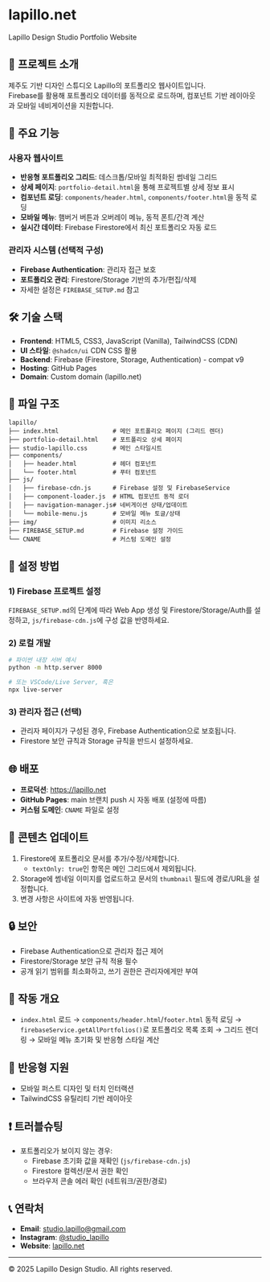 # lapillo.net

Lapillo Design Studio Portfolio Website

## 🎨 프로젝트 소개

제주도 기반 디자인 스튜디오 Lapillo의 포트폴리오 웹사이트입니다.  
Firebase를 활용해 포트폴리오 데이터를 동적으로 로드하며, 컴포넌트 기반 레이아웃과 모바일 네비게이션을 지원합니다.

## 🚀 주요 기능

### 사용자 웹사이트
- **반응형 포트폴리오 그리드**: 데스크톱/모바일 최적화된 썸네일 그리드
- **상세 페이지**: `portfolio-detail.html`을 통해 프로젝트별 상세 정보 표시
- **컴포넌트 로딩**: `components/header.html`, `components/footer.html`을 동적 로딩
- **모바일 메뉴**: 햄버거 버튼과 오버레이 메뉴, 동적 폰트/간격 계산
- **실시간 데이터**: Firebase Firestore에서 최신 포트폴리오 자동 로드

### 관리자 시스템 (선택적 구성)
- **Firebase Authentication**: 관리자 접근 보호
- **포트폴리오 관리**: Firestore/Storage 기반의 추가/편집/삭제
- 자세한 설정은 `FIREBASE_SETUP.md` 참고

## 🛠️ 기술 스택

- **Frontend**: HTML5, CSS3, JavaScript (Vanilla), TailwindCSS (CDN)
- **UI 스타일**: `@shadcn/ui` CDN CSS 활용
- **Backend**: Firebase (Firestore, Storage, Authentication) - compat v9
- **Hosting**: GitHub Pages
- **Domain**: Custom domain (lapillo.net)

## 📁 파일 구조

```
lapillo/
├── index.html               # 메인 포트폴리오 페이지 (그리드 렌더)
├── portfolio-detail.html    # 포트폴리오 상세 페이지
├── studio-lapillo.css       # 메인 스타일시트
├── components/
│   ├── header.html          # 헤더 컴포넌트
│   └── footer.html          # 푸터 컴포넌트
├── js/
│   ├── firebase-cdn.js      # Firebase 설정 및 FirebaseService
│   ├── component-loader.js  # HTML 컴포넌트 동적 로더
│   ├── navigation-manager.js# 네비게이션 상태/업데이트
│   └── mobile-menu.js       # 모바일 메뉴 토글/상태
├── img/                     # 이미지 리소스
├── FIREBASE_SETUP.md        # Firebase 설정 가이드
└── CNAME                    # 커스텀 도메인 설정
```

## 🔧 설정 방법

### 1) Firebase 프로젝트 설정
`FIREBASE_SETUP.md`의 단계에 따라 Web App 생성 및 Firestore/Storage/Auth를 설정하고, `js/firebase-cdn.js`에 구성 값을 반영하세요.

### 2) 로컬 개발
```bash
# 파이썬 내장 서버 예시
python -m http.server 8000

# 또는 VSCode/Live Server, 혹은
npx live-server
```

### 3) 관리자 접근 (선택)
- 관리자 페이지가 구성된 경우, Firebase Authentication으로 보호됩니다.
- Firestore 보안 규칙과 Storage 규칙을 반드시 설정하세요.

## 🌐 배포

- **프로덕션**: https://lapillo.net
- **GitHub Pages**: main 브랜치 push 시 자동 배포 (설정에 따름)
- **커스텀 도메인**: `CNAME` 파일로 설정

## 📝 콘텐츠 업데이트

1. Firestore에 포트폴리오 문서를 추가/수정/삭제합니다.  
   - `textOnly: true`인 항목은 메인 그리드에서 제외됩니다.
2. Storage에 썸네일 이미지를 업로드하고 문서의 `thumbnail` 필드에 경로/URL을 설정합니다.
3. 변경 사항은 사이트에 자동 반영됩니다.

## 🔒 보안

- Firebase Authentication으로 관리자 접근 제어
- Firestore/Storage 보안 규칙 적용 필수
- 공개 읽기 범위를 최소화하고, 쓰기 권한은 관리자에게만 부여

## 🧭 작동 개요

- `index.html` 로드 → `components/header.html`/`footer.html` 동적 로딩 → 
  `firebaseService.getAllPortfolios()`로 포트폴리오 목록 조회 → 그리드 렌더링 → 
  모바일 메뉴 초기화 및 반응형 스타일 계산

## 📱 반응형 지원

- 모바일 퍼스트 디자인 및 터치 인터랙션
- TailwindCSS 유틸리티 기반 레이아웃

## ❗ 트러블슈팅

- 포트폴리오가 보이지 않는 경우:
  - Firebase 초기화 값을 재확인 (`js/firebase-cdn.js`)
  - Firestore 컬렉션/문서 권한 확인
  - 브라우저 콘솔 에러 확인 (네트워크/권한/경로)

## 📞 연락처

- **Email**: studio.lapillo@gmail.com
- **Instagram**: [@studio_lapillo](http://instagram.com/studio_lapillo/)
- **Website**: [lapillo.net](https://lapillo.net)

---

© 2025 Lapillo Design Studio. All rights reserved.
